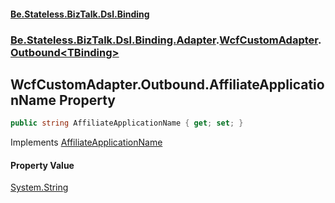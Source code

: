 #### [Be.Stateless.BizTalk.Dsl.Binding](README.md 'README')
### [Be.Stateless.BizTalk.Dsl.Binding.Adapter](Be.Stateless.BizTalk.Dsl.Binding.Adapter.md 'Be.Stateless.BizTalk.Dsl.Binding.Adapter').[WcfCustomAdapter](WcfCustomAdapter.md 'Be.Stateless.BizTalk.Dsl.Binding.Adapter.WcfCustomAdapter').[Outbound&lt;TBinding&gt;](WcfCustomAdapter.Outbound_TBinding_.md 'Be.Stateless.BizTalk.Dsl.Binding.Adapter.WcfCustomAdapter.Outbound<TBinding>')

## WcfCustomAdapter.Outbound<TBinding>.AffiliateApplicationName Property

```csharp
public string AffiliateApplicationName { get; set; }
```

Implements [AffiliateApplicationName](IAdapterConfigOutboundCredentials.AffiliateApplicationName.md 'Be.Stateless.BizTalk.Dsl.Binding.Adapter.IAdapterConfigOutboundCredentials.AffiliateApplicationName')

#### Property Value
[System.String](https://docs.microsoft.com/en-us/dotnet/api/System.String 'System.String')